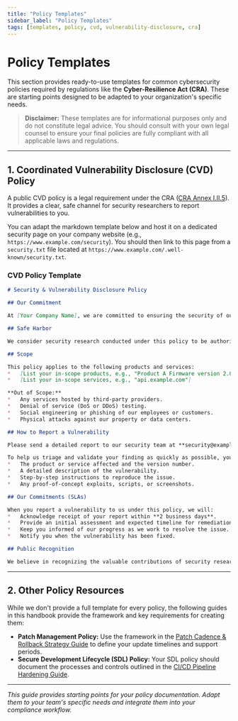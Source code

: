 ```yaml
---
title: "Policy Templates"
sidebar_label: "Policy Templates"
tags: [templates, policy, cvd, vulnerability-disclosure, cra]
---
```

# Policy Templates

This section provides ready-to-use templates for common cybersecurity policies required by regulations like the **Cyber-Resilience Act (CRA)**. These are starting points designed to be adapted to your organization's specific needs.

> **Disclaimer:** These templates are for informational purposes only and do not constitute legal advice. You should consult with your own legal counsel to ensure your final policies are fully compliant with all applicable laws and regulations.

---

## 1. Coordinated Vulnerability Disclosure (CVD) Policy

A public CVD policy is a legal requirement under the CRA ([CRA Annex I.II.5][cra_annexI_partII]). It provides a clear, safe channel for security researchers to report vulnerabilities to you.

You can adapt the markdown template below and host it on a dedicated security page on your company website (e.g., `https://www.example.com/security`). You should then link to this page from a `security.txt` file located at `https://www.example.com/.well-known/security.txt`.

### CVD Policy Template

```markdown
# Security & Vulnerability Disclosure Policy

## Our Commitment

At [Your Company Name], we are committed to ensuring the security of our products and services. We value the work of the independent security research community, and we welcome the responsible disclosure of any potential vulnerabilities.

## Safe Harbor

We consider security research conducted under this policy to be authorized and will not pursue or support any legal action against you for good-faith, accidental, non-disruptive violations of this policy. We explicitly waive any claims against you for circumventing the technological measures we have in place to protect our services.

## Scope

This policy applies to the following products and services:
*   [List your in-scope products, e.g., "Product A Firmware version 2.0 and later"]
*   [List your in-scope services, e.g., "api.example.com"]

**Out of Scope:**
*   Any services hosted by third-party providers.
*   Denial of service (DoS or DDoS) testing.
*   Social engineering or phishing of our employees or customers.
*   Physical attacks against our property or data centers.

## How to Report a Vulnerability

Please send a detailed report to our security team at **security@example.com**. If possible, encrypt your message using our [PGP Key](link-to-your-pgp-key.asc).

To help us triage and validate your finding as quickly as possible, your report should include:
*   The product or service affected and the version number.
*   A detailed description of the vulnerability.
*   Step-by-step instructions to reproduce the issue.
*   Any proof-of-concept exploits, scripts, or screenshots.

## Our Commitments (SLAs)

When you report a vulnerability to us under this policy, we will:
*   Acknowledge receipt of your report within **2 business days**.
*   Provide an initial assessment and expected timeline for remediation within **10 business days**.
*   Keep you informed of our progress as we work to resolve the issue.
*   Notify you when the vulnerability has been fixed.

## Public Recognition

We believe in recognizing the valuable contributions of security researchers. With your permission, we will offer public thanks and credit for your discovery on our website or in our release notes once the vulnerability has been remediated.
```

---

## 2. Other Policy Resources

While we don't provide a full template for every policy, the following guides in this handbook provide the framework and key requirements for creating them:

-   **Patch Management Policy:** Use the framework in the [Patch Cadence & Rollback Strategy Guide](../../implementation/operate-phase/patch-cadence.md) to define your update timelines and support periods.
-   **Secure Development Lifecycle (SDL) Policy:** Your SDL policy should document the processes and controls outlined in the [CI/CD Pipeline Hardening Guide](../../implementation/operate-phase/cicd-hardening.md).

---

*This guide provides starting points for your policy documentation. Adapt them to your team's specific needs and integrate them into your compliance workflow.*

[cra_annexI_partII]: ../../standards/cra-overview.md#annex-i-benchmarks "CRA Annex I, Part II – Vulnerability handling requirements" 